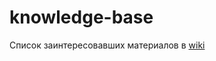# knowledge-base
Список заинтересовавших материалов в [wiki](https://github.com/KlimMalgin/knowledge-base/wiki)
